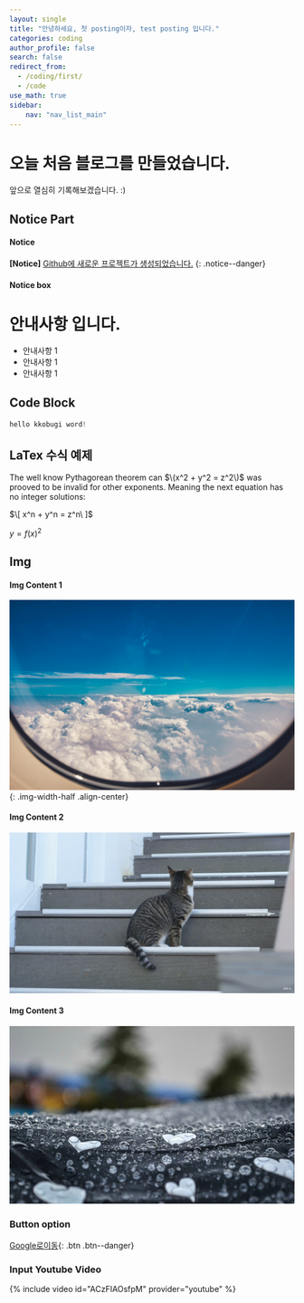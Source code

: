 ```yaml
---
layout: single 
title: "안녕하세요, 첫 posting이자, test posting 입니다."
categories: coding
author_profile: false
search: false
redirect_from:
  - /coding/first/ 
  - /code
use_math: true
sidebar:
    nav: "nav_list_main"
---
```


# 오늘 처음 블로그를 만들었습니다.

앞으로 열심히 기록해보겠습니다. :) 


## Notice Part
#### Notice
**[Notice]** [Github에 새로운 프로젝트가 생성되었습니다.](https://github.com/Ki-Sung)
{: .notice--danger}
#### Notice box
<div class="notice--success">
<h1>안내사항 입니다.</h1>
<ul>
    <li>안내사항 1</li>
    <li>안내사항 1</li>
    <li>안내사항 1</li>
</ul>
</div>

## Code Block
```python
hello kkobugi word!
```

## LaTex 수식 예제 

The well know Pythagorean theorem can $\(x^2 + y^2 = z^2\)$ was
prooved to be invalid for other exponents.
Meaning the next equation has no integer solutions:

$\[ x^n + y^n = z^n\ ]$

$y= f(x)^2$

## Img
#### Img Content 1
![sky](/images/2023-02-12-first/sky.jpg){: .img-width-half .align-center}
#### Img Content 2
![cat2](/images/2023-02-12-first/cat2.jpg)
#### Img Content 3
![rain](/images/2023-02-12-first/rain.jpeg)

### Button option
[Google로이동](https://google.com){: .btn .btn--danger}

### Input Youtube Video
{% include video id="ACzFIAOsfpM" provider="youtube" %}